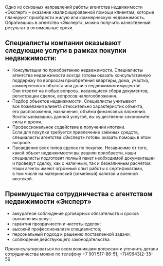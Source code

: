 Одно из основных направлений работы агентства недвижимости «Эксперт» – оказание квалифицированной помощи клиентам, которые планируют приобрести жилую или коммерческую недвижимость. Обратившись в агентство «Эксперт», можно получить качественный результат в оптимальные сроки.

## Специалисты компании оказывают следующие услуги в рамках покупки недвижимости: 

- Консультации по приобретению недвижимости. Специалисты агентства недвижимости всегда готовы оказать консультативную поддержку по вопросам приобретения квартиры, дома, участка, коммерческого объекта или доли в недвижимом имуществе. Они ответят на любые вопросы, касающиеся сбора документов, регистрации сделок, вопросов налогообложения.
- Подбор объектов недвижимости. Специалисты учитывают все пожелания клиента относительно характеристик объекта, его расположения, назначения, объёма финансовых вложений. Воспользовавшись данной услугой, вы существенно сэкономите силы и время.
- Профессиональное содействие в получении ипотеки. Если для покупки требуется привлечение заёмных средств, специалисты агентства «Эксперт» готовы оказать помощь в этом вопросе.
- Проведение всех типов сделок по покупке. Независимо от того, какой объект недвижимости вы решили приобрести, наши специалисты подготовят полный пакет необходимой документации и проведут сделку, как с наличным, так и безналичным расчётом. Наши агенты имеют огромный опыт работы с сертификатами, в том числе на материнский (семейный) капитал и военной ипотекой.

## Преимущества сотрудничества с агентством недвижимости «Эксперт»

- аккуратное соблюдение договорных обязательств и сроков выполнения услуг;
- гарантия прозрачности и чистоты сделок;
- высокий профессионализм специалистов;
- персональный подход к решению поставленной задачи;
- соблюдение действующего законодательства.

Проконсультироваться по всем возникшим вопросам и уточнить детали сотрудничества можно по телефону +7 901 517-86-51, +7(49643)2–35–56
